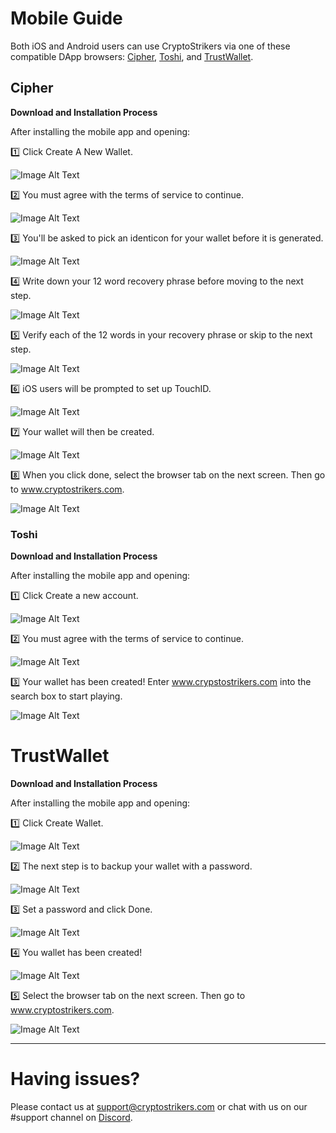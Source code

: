 # Mobile Guide 

Both iOS and Android users can use CryptoStrikers via one of these compatible DApp browsers: [Cipher](https://www.cipherbrowser.com), [Toshi](https://www.toshi.org), and [TrustWallet](http://trustwallet.com). 

## Cipher

**Download and Installation Process**

After installing the mobile app and opening:

1️⃣ Click Create A New Wallet.

![Image Alt Text](https://github.com/CryptoStrikers/operations-docs/blob/master/images/Cipher1.PNG)

2️⃣ You must agree with the terms of service to continue.

![Image Alt Text](https://github.com/CryptoStrikers/operations-docs/blob/master/images/Cipher2.PNG)

3️⃣ You'll be asked to pick an identicon for your wallet before it is generated.

![Image Alt Text](https://github.com/CryptoStrikers/operations-docs/blob/master/images/Cipher2a.jpg)

4️⃣ Write down your 12 word recovery phrase before moving to the next step.

![Image Alt Text](https://github.com/CryptoStrikers/operations-docs/blob/master/images/Cipher3.PNG)

5️⃣ Verify each of the 12 words in your recovery phrase or skip to the next step.

![Image Alt Text](https://github.com/CryptoStrikers/operations-docs/blob/master/images/Cipher4a.PNG)

6️⃣ iOS users will be prompted to set up TouchID.

![Image Alt Text](https://github.com/CryptoStrikers/operations-docs/blob/master/images/Cipher4b.PNG)

7️⃣ Your wallet will then be created. 

![Image Alt Text](https://github.com/CryptoStrikers/operations-docs/blob/master/images/Cipher5.PNG)

8️⃣ When you click done, select the browser tab on the next screen. Then go to www.cryptostrikers.com.

![Image Alt Text](https://github.com/CryptoStrikers/operations-docs/blob/master/images/Cipher6.PNG)

### Toshi

**Download and Installation Process**

After installing the mobile app and opening:

1️⃣ Click Create a new account.

![Image Alt Text](https://github.com/CryptoStrikers/operations-docs/blob/master/images/Toshi1.PNG)

2️⃣ You must agree with the terms of service to continue.

![Image Alt Text](https://github.com/CryptoStrikers/operations-docs/blob/master/images/Toshi2.PNG)

3️⃣ Your wallet has been created! Enter www.crypstostrikers.com into the search box to start playing.

![Image Alt Text](https://github.com/CryptoStrikers/operations-docs/blob/master/images/Toshi3.PNG)

# TrustWallet

**Download and Installation Process**

After installing the mobile app and opening:

1️⃣ Click Create Wallet.

![Image Alt Text](https://github.com/CryptoStrikers/operations-docs/blob/master/images/Trust1.PNG)

2️⃣ The next step is to backup your wallet with a password.

![Image Alt Text](https://github.com/CryptoStrikers/operations-docs/blob/master/images/Trust2.PNG)

3️⃣ Set a password and click Done.

![Image Alt Text](https://github.com/CryptoStrikers/operations-docs/blob/master/images/Trust3.jpg)

4️⃣ You wallet has been created!

![Image Alt Text](https://github.com/CryptoStrikers/operations-docs/blob/master/images/Trust4.PNG)

5️⃣ Select the browser tab on the next screen. Then go to www.cryptostrikers.com.

![Image Alt Text](https://github.com/CryptoStrikers/operations-docs/blob/master/images/Trust5.jpg)

---                                                 

# Having issues?

Please contact us at support@cryptostrikers.com or chat with us on our #support channel on [Discord](https://discord.gg/7CSBBBb).
